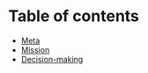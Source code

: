 # Table of contents

* [Meta](README.md)
* [Mission](mission.md)
* [Decision-making](decision-making.md)

